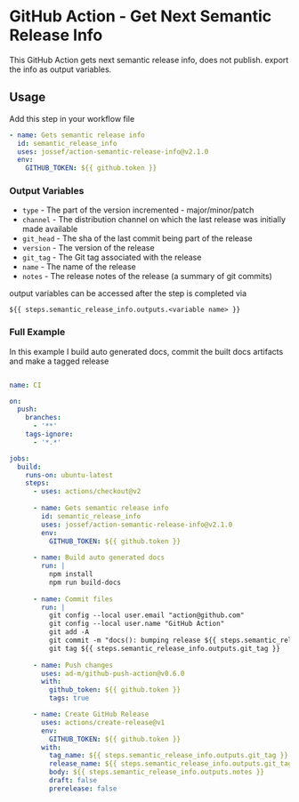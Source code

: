 # GitHub Action - Get Next Semantic Release Info
This GitHub Action gets next semantic release info, does not publish. export the info as output variables.

## Usage

Add this step in your workflow file
```yaml
- name: Gets semantic release info
  id: semantic_release_info
  uses: jossef/action-semantic-release-info@v2.1.0
  env:
    GITHUB_TOKEN: ${{ github.token }}
```

### Output Variables

- `type` - The part of the version incremented - major/minor/patch
- `channel` - The distribution channel on which the last release was initially made available
- `git_head` - The sha of the last commit being part of the release
- `version` - The version of the release
- `git_tag` - The Git tag associated with the release
- `name` - The name of the release
- `notes` - The release notes of the release (a summary of git commits)

output variables can be accessed after the step is completed via 
```
${{ steps.semantic_release_info.outputs.<variable name> }}
```

### Full Example
In this example I build auto generated docs, commit the built docs artifacts and make a tagged release  

```yaml

name: CI

on:
  push:
    branches:
      - '**'
    tags-ignore:
      - '*.*'

jobs:
  build:
    runs-on: ubuntu-latest
    steps:
      - uses: actions/checkout@v2
            
      - name: Gets semantic release info
        id: semantic_release_info
        uses: jossef/action-semantic-release-info@v2.1.0
        env:
          GITHUB_TOKEN: ${{ github.token }}
      
      - name: Build auto generated docs
        run: |
          npm install
          npm run build-docs
      
      - name: Commit files
        run: |
          git config --local user.email "action@github.com"
          git config --local user.name "GitHub Action"
          git add -A
          git commit -m "docs(): bumping release ${{ steps.semantic_release_info.outputs.git_tag }}"
          git tag ${{ steps.semantic_release_info.outputs.git_tag }}
          
      - name: Push changes
        uses: ad-m/github-push-action@v0.6.0
        with:
          github_token: ${{ github.token }}
          tags: true

      - name: Create GitHub Release
        uses: actions/create-release@v1
        env:
          GITHUB_TOKEN: ${{ github.token }}
        with:
          tag_name: ${{ steps.semantic_release_info.outputs.git_tag }}
          release_name: ${{ steps.semantic_release_info.outputs.git_tag }}
          body: ${{ steps.semantic_release_info.outputs.notes }}
          draft: false
          prerelease: false
```

